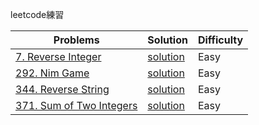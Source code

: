 leetcode練習

Problems | Solution | Difficulty
-------- | -------- | ---------- |
[7. Reverse Integer](//leetcode.com/problems/reverse-integer/) | [solution](https://github.com/Clarencef/leetcode/blob/master/easy/reverseInteger_7.js) | Easy
[292. Nim Game](//leetcode.com/problems/nim-game/) | [solution](https://github.com/Clarencef/leetcode/blob/master/easy/nimGame_292.js) | Easy
[344. Reverse String](//leetcode.com/problems/reverse-string/) | [solution](https://github.com/Clarencef/leetcode/blob/master/easy/reverseString_344.js) | Easy
[371. Sum of Two Integers](//leetcode.com/problems/sum-of-two-integers/) | [solution](https://github.com/Clarencef/leetcode/blob/master/easy/sumOfTwoIntegers_371.js) | Easy